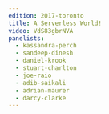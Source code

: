 ```yaml
---
edition: 2017-toronto
title: A Serverless World!
video: VdS83gbrNVA
panelists: 
  - kassandra-perch
  - sandeep-dinesh
  - daniel-krook
  - stuart-charlton
  - joe-raio
  - adib-saikali
  - adrian-maurer
  - darcy-clarke
---
```

